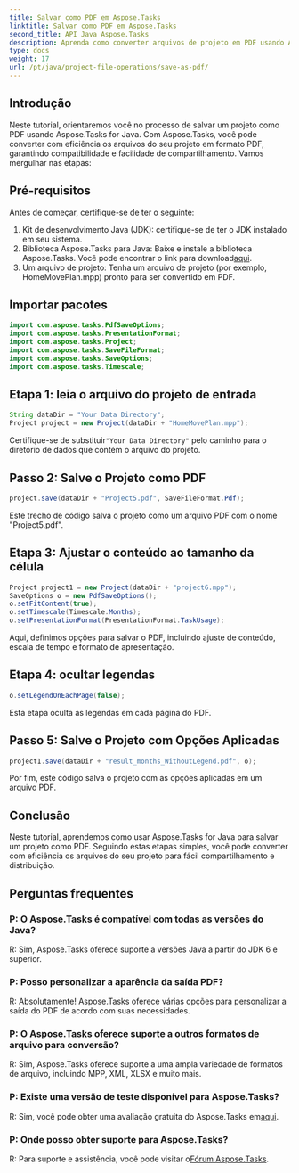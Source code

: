 ```yaml
---
title: Salvar como PDF em Aspose.Tasks
linktitle: Salvar como PDF em Aspose.Tasks
second_title: API Java Aspose.Tasks
description: Aprenda como converter arquivos de projeto em PDF usando Aspose.Tasks for Java. Passos simples para uma conversão eficiente.
type: docs
weight: 17
url: /pt/java/project-file-operations/save-as-pdf/
---
```

## Introdução
Neste tutorial, orientaremos você no processo de salvar um projeto como PDF usando Aspose.Tasks for Java. Com Aspose.Tasks, você pode converter com eficiência os arquivos do seu projeto em formato PDF, garantindo compatibilidade e facilidade de compartilhamento. Vamos mergulhar nas etapas:
## Pré-requisitos
Antes de começar, certifique-se de ter o seguinte:
1. Kit de desenvolvimento Java (JDK): certifique-se de ter o JDK instalado em seu sistema.
2.  Biblioteca Aspose.Tasks para Java: Baixe e instale a biblioteca Aspose.Tasks. Você pode encontrar o link para download[aqui](https://releases.aspose.com/tasks/java/).
3. Um arquivo de projeto: Tenha um arquivo de projeto (por exemplo, HomeMovePlan.mpp) pronto para ser convertido em PDF.

## Importar pacotes
```java
import com.aspose.tasks.PdfSaveOptions;
import com.aspose.tasks.PresentationFormat;
import com.aspose.tasks.Project;
import com.aspose.tasks.SaveFileFormat;
import com.aspose.tasks.SaveOptions;
import com.aspose.tasks.Timescale;
```
## Etapa 1: leia o arquivo do projeto de entrada
```java
String dataDir = "Your Data Directory";
Project project = new Project(dataDir + "HomeMovePlan.mpp");
```
 Certifique-se de substituir`"Your Data Directory"` pelo caminho para o diretório de dados que contém o arquivo do projeto.
## Passo 2: Salve o Projeto como PDF
```java
project.save(dataDir + "Project5.pdf", SaveFileFormat.Pdf);
```
Este trecho de código salva o projeto como um arquivo PDF com o nome "Project5.pdf".
## Etapa 3: Ajustar o conteúdo ao tamanho da célula
```java
Project project1 = new Project(dataDir + "project6.mpp");
SaveOptions o = new PdfSaveOptions();
o.setFitContent(true);
o.setTimescale(Timescale.Months);
o.setPresentationFormat(PresentationFormat.TaskUsage);
```
Aqui, definimos opções para salvar o PDF, incluindo ajuste de conteúdo, escala de tempo e formato de apresentação.
## Etapa 4: ocultar legendas
```java
o.setLegendOnEachPage(false);
```
Esta etapa oculta as legendas em cada página do PDF.
## Passo 5: Salve o Projeto com Opções Aplicadas
```java
project1.save(dataDir + "result_months_WithoutLegend.pdf", o);
```
Por fim, este código salva o projeto com as opções aplicadas em um arquivo PDF.

## Conclusão
Neste tutorial, aprendemos como usar Aspose.Tasks for Java para salvar um projeto como PDF. Seguindo estas etapas simples, você pode converter com eficiência os arquivos do seu projeto para fácil compartilhamento e distribuição.
## Perguntas frequentes
### P: O Aspose.Tasks é compatível com todas as versões do Java?
R: Sim, Aspose.Tasks oferece suporte a versões Java a partir do JDK 6 e superior.
### P: Posso personalizar a aparência da saída PDF?
R: Absolutamente! Aspose.Tasks oferece várias opções para personalizar a saída do PDF de acordo com suas necessidades.
### P: O Aspose.Tasks oferece suporte a outros formatos de arquivo para conversão?
R: Sim, Aspose.Tasks oferece suporte a uma ampla variedade de formatos de arquivo, incluindo MPP, XML, XLSX e muito mais.
### P: Existe uma versão de teste disponível para Aspose.Tasks?
 R: Sim, você pode obter uma avaliação gratuita do Aspose.Tasks em[aqui](https://releases.aspose.com/).
### P: Onde posso obter suporte para Aspose.Tasks?
 R: Para suporte e assistência, você pode visitar o[Fórum Aspose.Tasks](https://forum.aspose.com/c/tasks/15).